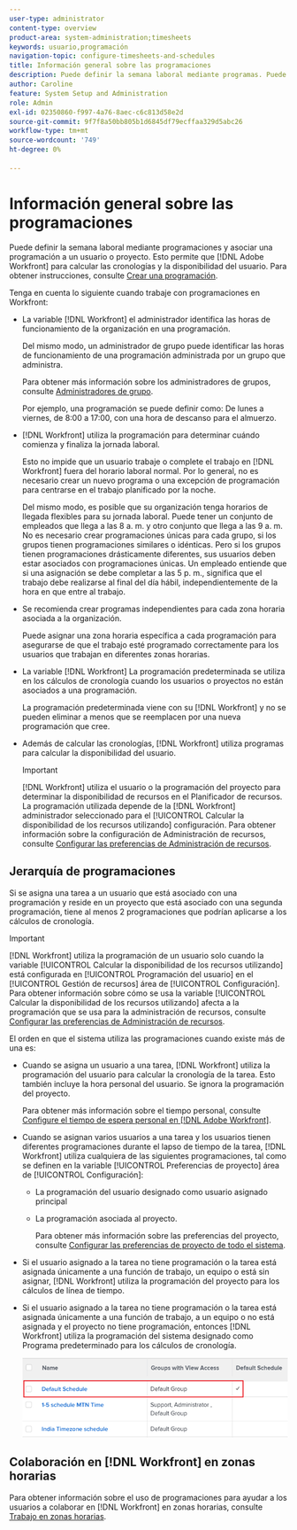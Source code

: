 ```yaml
---
user-type: administrator
content-type: overview
product-area: system-administration;timesheets
keywords: usuario,programación
navigation-topic: configure-timesheets-and-schedules
title: Información general sobre las programaciones
description: Puede definir la semana laboral mediante programas. Puede asociar una programación con un usuario o un proyecto. Esto permite que [!DNL Adobe Workfront] para calcular las cronologías y la disponibilidad del usuario. Para obtener instrucciones, consulte Crear una programación.
author: Caroline
feature: System Setup and Administration
role: Admin
exl-id: 02350860-f997-4a76-8aec-c6c813d58e2d
source-git-commit: 9f7f8a50bb805b1d6845df79ecffaa329d5abc26
workflow-type: tm+mt
source-wordcount: '749'
ht-degree: 0%

---
```


# Información general sobre las programaciones

Puede definir la semana laboral mediante programaciones y asociar una programación a un usuario o proyecto. Esto permite que [!DNL Adobe Workfront] para calcular las cronologías y la disponibilidad del usuario. Para obtener instrucciones, consulte [Crear una programación](../../../administration-and-setup/set-up-workfront/configure-timesheets-schedules/create-schedules.md).

Tenga en cuenta lo siguiente cuando trabaje con programaciones en Workfront:

* La variable [!DNL Workfront] el administrador identifica las horas de funcionamiento de la organización en una programación.

   Del mismo modo, un administrador de grupo puede identificar las horas de funcionamiento de una programación administrada por un grupo que administra.

   Para obtener más información sobre los administradores de grupos, consulte [Administradores de grupo](../../../administration-and-setup/manage-groups/group-roles/group-administrators.md).

   Por ejemplo, una programación se puede definir como: De lunes a viernes, de 8:00 a 17:00, con una hora de descanso para el almuerzo.

* [!DNL Workfront] utiliza la programación para determinar cuándo comienza y finaliza la jornada laboral.

   Esto no impide que un usuario trabaje o complete el trabajo en [!DNL Workfront] fuera del horario laboral normal. Por lo general, no es necesario crear un nuevo programa o una excepción de programación para centrarse en el trabajo planificado por la noche.

   Del mismo modo, es posible que su organización tenga horarios de llegada flexibles para su jornada laboral. Puede tener un conjunto de empleados que llega a las 8 a. m. y otro conjunto que llega a las 9 a. m. No es necesario crear programaciones únicas para cada grupo, si los grupos tienen programaciones similares o idénticas. Pero si los grupos tienen programaciones drásticamente diferentes, sus usuarios deben estar asociados con programaciones únicas. Un empleado entiende que si una asignación se debe completar a las 5 p. m., significa que el trabajo debe realizarse al final del día hábil, independientemente de la hora en que entre al trabajo.

* Se recomienda crear programas independientes para cada zona horaria asociada a la organización.

   Puede asignar una zona horaria específica a cada programación para asegurarse de que el trabajo esté programado correctamente para los usuarios que trabajan en diferentes zonas horarias.

* La variable [!DNL Workfront] La programación predeterminada se utiliza en los cálculos de cronología cuando los usuarios o proyectos no están asociados a una programación.

   La programación predeterminada viene con su [!DNL Workfront] y no se pueden eliminar a menos que se reemplacen por una nueva programación que cree.

* Además de calcular las cronologías, [!DNL Workfront] utiliza programas para calcular la disponibilidad del usuario.

   >[!IMPORTANT]
   >
   >[!DNL Workfront] utiliza el usuario o la programación del proyecto para determinar la disponibilidad de recursos en el Planificador de recursos. La programación utilizada depende de la [!DNL Workfront] administrador seleccionado para el [!UICONTROL Calcular la disponibilidad de los recursos utilizando] configuración. Para obtener información sobre la configuración de Administración de recursos, consulte [Configurar las preferencias de Administración de recursos](../../../administration-and-setup/set-up-workfront/configure-system-defaults/configure-resource-mgmt-preferences.md).

## Jerarquía de programaciones

Si se asigna una tarea a un usuario que está asociado con una programación y reside en un proyecto que está asociado con una segunda programación, tiene al menos 2 programaciones que podrían aplicarse a los cálculos de cronología.

>[!IMPORTANT]
>
>[!DNL Workfront] utiliza la programación de un usuario solo cuando la variable [!UICONTROL Calcular la disponibilidad de los recursos utilizando] está configurada en [!UICONTROL Programación del usuario] en el [!UICONTROL Gestión de recursos] área de [!UICONTROL Configuración]. Para obtener información sobre cómo se usa la variable [!UICONTROL Calcular la disponibilidad de los recursos utilizando] afecta a la programación que se usa para la administración de recursos, consulte [Configurar las preferencias de Administración de recursos](../../../administration-and-setup/set-up-workfront/configure-system-defaults/configure-resource-mgmt-preferences.md).

El orden en que el sistema utiliza las programaciones cuando existe más de una es:

* Cuando se asigna un usuario a una tarea, [!DNL Workfront] utiliza la programación del usuario para calcular la cronología de la tarea. Esto también incluye la hora personal del usuario. Se ignora la programación del proyecto.

   Para obtener más información sobre el tiempo personal, consulte [Configure el tiempo de espera personal en [!DNL Adobe Workfront]](../../../workfront-basics/manage-your-account-and-profile/configuring-your-user-profile/personal-time-overview.md).

* Cuando se asignan varios usuarios a una tarea y los usuarios tienen diferentes programaciones durante el lapso de tiempo de la tarea, [!DNL Workfront] utiliza cualquiera de las siguientes programaciones, tal como se definen en la variable [!UICONTROL Preferencias de proyecto] área de [!UICONTROL Configuración]:

   * La programación del usuario designado como usuario asignado principal
   * La programación asociada al proyecto.

      Para obtener más información sobre las preferencias del proyecto, consulte [Configurar las preferencias de proyecto de todo el sistema](../../../administration-and-setup/set-up-workfront/configure-system-defaults/set-project-preferences.md).

* Si el usuario asignado a la tarea no tiene programación o la tarea está asignada únicamente a una función de trabajo, un equipo o está sin asignar, [!DNL Workfront] utiliza la programación del proyecto para los cálculos de línea de tiempo.
* Si el usuario asignado a la tarea no tiene programación o la tarea está asignada únicamente a una función de trabajo, a un equipo o no está asignada y el proyecto no tiene programación, entonces [!DNL Workfront] utiliza la programación del sistema designado como Programa predeterminado para los cálculos de cronología.

   ![](assets/default-schedule.png)

## Colaboración en [!DNL Workfront] en zonas horarias

Para obtener información sobre el uso de programaciones para ayudar a los usuarios a colaborar en [!DNL Workfront] en zonas horarias, consulte [Trabajo en zonas horarias](../../../workfront-basics/tips-tricks-and-troubleshooting/working-across-timezones.md).
